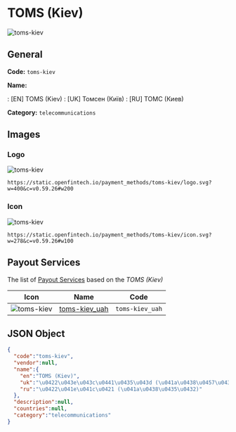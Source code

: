 
# TOMS (Kiev) 
![toms-kiev](https://static.openfintech.io/payment_methods/toms-kiev/logo.svg?w=400&c=v0.59.26#w200)  

## General 
**Code:** `toms-kiev` 
 
**Name:** 
 
:	[EN] TOMS (Kiev) 
:	[UK] Томсен (Київ) 
:	[RU] ТОМС (Киев) 
 
**Category:** `telecommunications` 
 

## Images 

### Logo 
![toms-kiev](https://static.openfintech.io/payment_methods/toms-kiev/logo.svg?w=400&c=v0.59.26#w200)  

```
https://static.openfintech.io/payment_methods/toms-kiev/logo.svg?w=400&c=v0.59.26#w200
```  

### Icon 
![toms-kiev](https://static.openfintech.io/payment_methods/toms-kiev/icon.svg?w=278&c=v0.59.26#w100)  

```
https://static.openfintech.io/payment_methods/toms-kiev/icon.svg?w=278&c=v0.59.26#w100
```  

## Payout Services 
 
The list of [Payout Services](/payout-services/) based on the _TOMS (Kiev)_ 

|Icon|Name|Code| 
|:---:|:---:|:---:| 
|![toms-kiev](https://static.openfintech.io/payout_methods/toms-kiev/icon.png?w=278&c=v0.59.26#w40) |[toms-kiev_uah](/payout-services/toms-kiev_uah/)|`toms-kiev_uah`| 
 

## JSON Object 

```json
{
  "code":"toms-kiev",
  "vendor":null,
  "name":{
    "en":"TOMS (Kiev)",
    "uk":"\u0422\u043e\u043c\u0441\u0435\u043d (\u041a\u0438\u0457\u0432)",
    "ru":"\u0422\u041e\u041c\u0421 (\u041a\u0438\u0435\u0432)"
  },
  "description":null,
  "countries":null,
  "category":"telecommunications"
}
```  

